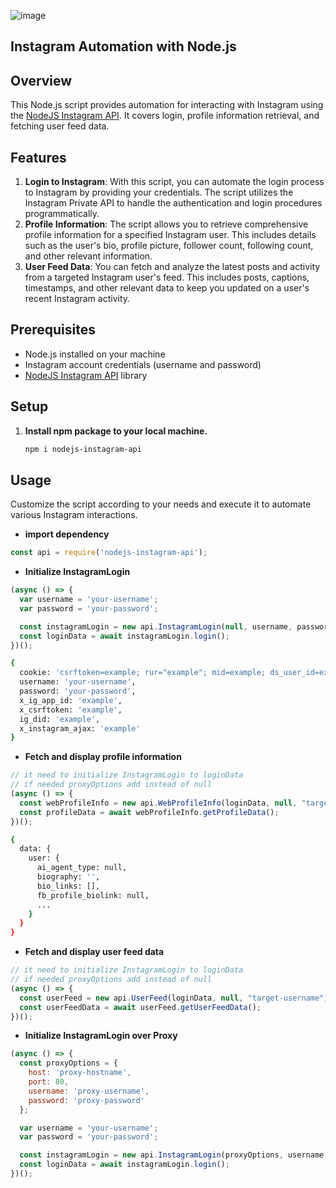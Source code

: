 ﻿﻿![image](https://github.com/ylmazmehmet60/nodejs-instagram-api/assets/35243461/d43428ad-e3c3-4e97-8f5c-36774ef8aa9c)

## Instagram Automation with Node.js

## Overview

This Node.js script provides automation for interacting with Instagram using the [NodeJS Instagram API](https://github.com/ylmazmehmet60/nodejs-instagram-api). It covers login, profile information retrieval, and fetching user feed data.

## Features

1. **Login to Instagram**: With this script, you can automate the login process to Instagram by providing your credentials. The script utilizes the Instagram Private API to handle the authentication and login procedures programmatically.
2. **Profile Information**: The script allows you to retrieve comprehensive profile information for a specified Instagram user. This includes details such as the user's bio, profile picture, follower count, following count, and other relevant information.
3. **User Feed Data**: You can fetch and analyze the latest posts and activity from a targeted Instagram user's feed. This includes posts, captions, timestamps, and other relevant data to keep you updated on a user's recent Instagram activity.

## Prerequisites

- Node.js installed on your machine
- Instagram account credentials (username and password)
- [NodeJS Instagram API](https://github.com/ylmazmehmet60/nodejs-instagram-api) library

## Setup

1. **Install npm package to your local machine.**

    ```bash
    npm i nodejs-instagram-api
    ```

## Usage

Customize the script according to your needs and execute it to automate various Instagram interactions.

- **import dependency**
```javascript
const api = require('nodejs-instagram-api');
```

- **Initialize InstagramLogin**
```javascript
(async () => {
  var username = 'your-username';
  var password = 'your-password';

  const instagramLogin = new api.InstagramLogin(null, username, password);
  const loginData = await instagramLogin.login();
})();
```
```bash
{
  cookie: 'csrftoken=example; rur="example"; mid=example; ds_user_id=example; sessionid=example',
  username: 'your-username',
  password: 'your-password',
  x_ig_app_id: 'example',
  x_csrftoken: 'example',
  ig_did: 'example',
  x_instagram_ajax: 'example'
}
```

- **Fetch and display profile information**

```javascript
// it need to initialize InstagramLogin to loginData
// if needed proxyOptions add instead of null 
(async () => {
  const webProfileInfo = new api.WebProfileInfo(loginData, null, "target-username");
  const profileData = await webProfileInfo.getProfileData();
})();
```
```bash
{
  data: {
    user: {
      ai_agent_type: null,
      biography: '',
      bio_links: [],
      fb_profile_biolink: null,
      ...
    }
  }
}  
```

- **Fetch and display user feed data**
```javascript
// it need to initialize InstagramLogin to loginData
// if needed proxyOptions add instead of null 
(async () => {
  const userFeed = new api.UserFeed(loginData, null, "target-username");
  const userFeedData = await userFeed.getUserFeedData();
})();
```

- **Initialize InstagramLogin over Proxy**
```javascript
(async () => {
  const proxyOptions = {
    host: 'proxy-hostname',
    port: 80,
    username: 'proxy-username',
    password: 'proxy-password'
  };

  var username = 'your-username';
  var password = 'your-password';

  const instagramLogin = new api.InstagramLogin(proxyOptions, username, password);
  const loginData = await instagramLogin.login();
})();
```

